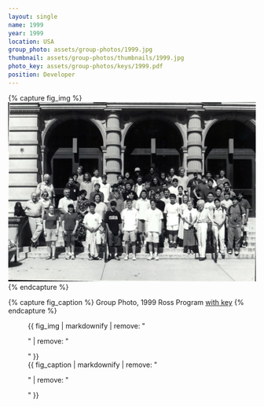 ```yaml
---
layout: single
name: 1999
year: 1999
location: USA
group_photo: assets/group-photos/1999.jpg
thumbnail: assets/group-photos/thumbnails/1999.jpg
photo_key: assets/group-photos/keys/1999.pdf
position: Developer
---
```

{% capture fig_img %}
[![1999](/assets/group-photos/1999.jpg)](/assets/group-photos/keys/1999.pdf)
{% endcapture %}

{% capture fig_caption %}
Group Photo, 1999 Ross Program [with key](/assets/group-photos/keys/1999.pdf)
{% endcapture %}

<figure>
  {{ fig_img | markdownify | remove: "<p>" | remove: "</p>" }}
  <figcaption>{{ fig_caption | markdownify | remove: "<p>" | remove: "</p>" }}</figcaption>
</figure>
